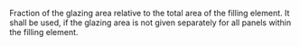 Fraction of the glazing area relative to the total area of the filling element. It shall be used, if the glazing area is not given separately for all panels within the filling element.
